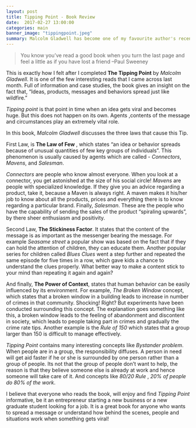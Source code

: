 ```yaml
---
layout: post
title: Tipping Point - Book Review
date:  2017-02-27 13:00:00
categories: main
banner_image: "tippingpoint.jpeg"
summary: Malcolm Gladwell has become one of my favourite author's recently. Everytime I read one of his books, I say to myself  "Ok. That's something new". So, this time I decided to share a book review.
---
```


> You know you’ve read a good book when you turn the last page and feel a little as if you have lost a friend  –Paul Sweeney

This is exactly how I felt after I completed **The Tipping Point** by _Malcolm Gladwell_. It is one of
the few interesting reads that I came across last month. Full of information and case studies,
the book gives an insight on the fact that, “Ideas, products, messages and behaviors spread just
like wildfire.”

_Tipping point_ is that point in time when an idea gets viral and becomes huge. But this does not
happen on its own. Agents ,contents of the message and circumstances play an extremely vital role.

In this book, _Malcolm Gladwell_ discusses the three laws that cause this Tip.

First Law, is **The Law of Few** , which states “an idea or behavior spreads because of unusual quantities
 of few key groups of individuals”. This phenomenon is usually caused by agents which are
 called - _Connectors_, _Mavens_, and _Salesman_.

_Connectors_ are people who know almost everyone. When you look at a connector, you get astonished
 at the size of his social circle!
 _Mavens_ are people with specialized knowledge. If they give
 you an advice regarding a product, take it, because a Maven is always right. A maven makes it his/her
  job to know about all the products, prices and everything there is to know regarding a
  particular brand.
  Finally, _Salesman_. These are the people who have the capability of sending
  the sales of the product “spiraling upwards”, by there sheer enthusiasm and positivity.

Second Law, **The Stickiness Factor**. It states that the content of the message is as important
as the messenger bearing the message. For example _Seasame street_ a popular show was based on the
 fact that if they can hold the attention of children, they can educate them. Another popular series
  for children called _Blues Clues_ went a step further and repeated the same episode for five times
  in a row, which gave kids a chance to understand the clues properly. What better way to make a content
  stick to your mind than repeating it again and again?

And finally, **The Power of  Context**, states that human behavior can be easily influenced by its
 environment. For example, _The Broken Window_ concept, which states that a broken window in a
  building leads to increase in number of crimes in that community. Shocking! Right? But experiments
  have been conducted surrounding this concept. The explanation goes something like this, a
  broken window leads to the feeling of abandonment and discontent in society, which leads to
  people taking part in crimes and gradually the crime rate tips. Another example is the _Rule of 150_
  which states that a group larger than 150 is difficult to manage effectively.

_Tipping Point_ contains many interesting concepts like _Bystander problem_. When people are in a
 group, the responsibility diffuses. A person in need will get aid faster if he or she is surrounded
  by one person rather than a group of people. Its not that the group of people don't want to help,
  the reason is that they believe someone else is already at work and hence someone will take care of
  it. And concepts like _80/20 Rule_ , _20% of people do 80% of the work_.

I believe that everyone who reads the book, will enjoy and find _Tipping Point_ informative,
be it an entrepreneur starting a new business or a new graduate student looking for a job. It is a
great book for anyone who wants to spread a message or understand how behind the scenes, people and
situations work when something gets viral!
